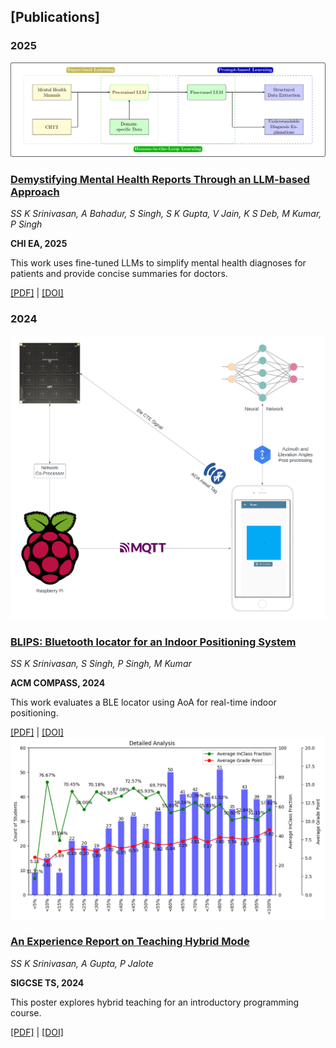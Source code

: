 ## [Publications]

### 2025  
<div class="publication">
    <img src="/assets/images/pubs/Design_Architecture.png" alt="Demystifying Mental Health Reports">
    <div class="publication-content">
        <h3><a href="https://programs.sigchi.org/chi/2025/program/content/194526">Demystifying Mental Health Reports Through an LLM-based Approach</a></h3>
        <p><i>SS K Srinivasan, A Bahadur, S Singh, S K Gupta, V Jain, K S Deb, M Kumar, P Singh</i></p>
        <p><b>CHI EA, 2025</b></p>
        <p>This work uses fine-tuned LLMs to simplify mental health diagnoses for patients and provide concise summaries for doctors.</p>
    </div>
</div>
<div class="publication-links">
    <a href="https://programs.sigchi.org/chi/2025/program/content/194526">[PDF]</a> | 
    <a href="https://programs.sigchi.org/chi/2025/program/content/194526">[DOI]</a>
</div>

### 2024  
<div class="publication">
    <img src="/assets/images/pubs/workflow_diagram.png" alt="BLIPS: Bluetooth Locator">
    <div class="publication-content">
        <h3><a href="https://dl.acm.org/doi/pdf/10.1145/3674829.3675057">BLIPS: Bluetooth locator for an Indoor Positioning System</a></h3>
        <p><i>SS K Srinivasan, S Singh, P Singh, M Kumar</i></p>
        <p><b>ACM COMPASS, 2024</b></p>
        <p>This work evaluates a BLE locator using AoA for real-time indoor positioning.</p>
    </div>
</div>
<div class="publication-links">
    <a href="https://dl.acm.org/doi/pdf/10.1145/3674829.3675057">[PDF]</a> | 
    <a href="https://doi.org/10.1145/3674829.3675057">[DOI]</a>
</div>

<div class="publication">
    <img src="/assets/images/pubs/Attendance_analysis_granular.png" alt="Hybrid Teaching Report">
    <div class="publication-content">
        <h3><a href="https://dl.acm.org/doi/pdf/10.1145/3626253.3635486">An Experience Report on Teaching Hybrid Mode</a></h3>
        <p><i>SS K Srinivasan, A Gupta, P Jalote</i></p>
        <p><b>SIGCSE TS, 2024</b></p>
        <p>This poster explores hybrid teaching for an introductory programming course.</p>
    </div>
</div>
<div class="publication-links">
    <a href="https://dl.acm.org/doi/pdf/10.1145/3626253.3635486">[PDF]</a> | 
    <a href="https://doi.org/10.1145/3626253.3635486">[DOI]</a>
</div>

